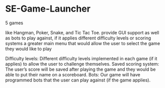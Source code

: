 # SE-Game-Launcher
5 games

like Hangman, Poker, Snake, and Tic Tac Toe.
provide GUI support as well as bots to play against, if it applies
different difficulty levels or scoring systems
a greater main menu that would allow the user to select the game they would like to play

Difficulty levels: Different difficulty levels implemented in each game (if it applies) to allow the user to challenge themselves.
Saved scoring system: The user’s score will be saved after playing the game and they would be able to put their name on a scoreboard.
Bots: Our game will have programmed bots that the user can play against (if the game applies).
